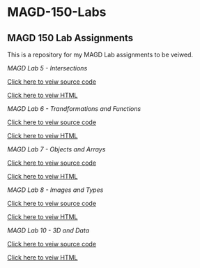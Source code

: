 # MAGD-150-Labs

## MAGD 150 Lab Assignments

This is a repository for my MAGD Lab assignments to be veiwed.

*MAGD Lab 5 - Intersections*

[Click here to veiw source code](https://github.com/GVraney/MAGD-150-Assignments/blob/main/F20MADG150Lab05_Vraney/sketch.js)

[Click here to veiw HTML](https://github.com/GVraney/MAGD-150-Assignments/blob/main/F20MADG150Lab05_Vraney/index.html)

*MAGD Lab 6 - Trandformations and Functions*

[Click here to veiw source code](https://github.com/GVraney/MAGD-150-Assignments/blob/main/F20MADG150Lab06_Vraney/sketch.js)

[Click here to veiw HTML](https://github.com/GVraney/MAGD-150-Assignments/blob/main/F20MADG150Lab06_Vraney/index.html)

*MAGD Lab 7 - Objects and Arrays* 

[Click here to veiw source code](https://github.com/GVraney/MAGD-150-Assignments/blob/main/F20MADG150Lab07_Vraney/sketch.js)

[Click here to veiw HTML](https://github.com/GVraney/MAGD-150-Assignments/blob/main/F20MADG150Lab07_Vraney/index.html)

*MAGD Lab 8 - Images and Types*

[Click here to veiw source code](https://github.com/GVraney/MAGD-150-Assignments/blob/main/F20MADG150Lab08_Vraney/sketch.js)

[Click here to veiw HTML](https://github.com/GVraney/MAGD-150-Assignments/blob/main/F20MADG150Lab08_Vraney/index.html)

*MAGD Lab 10 - 3D and Data*

[Click here to veiw source code](https://github.com/GVraney/MAGD-150-Assignments/blob/main/F20MADG150Lab10_Vraney/sketch.js)

[Click here to veiw HTML](https://github.com/GVraney/MAGD-150-Assignments/blob/main/F20MADG150Lab10_Vraney/index.html)
